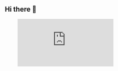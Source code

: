 ## Hi there 👋

<figure><embed src="https://wakatime.com/share/@148be680-5218-42c8-b1ed-5f66872fdb57/d8093eb1-1086-4c52-ba23-1b48f5636ed2.svg"></embed></figure>


